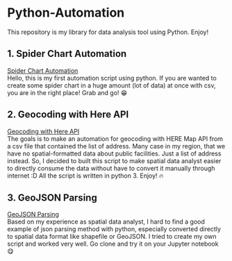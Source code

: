# Python-Automation
This repository is my library for data analysis tool using Python. Enjoy!


## 1. Spider Chart Automation

<a href="https://github.com/nooglersoon/Python-Automation/blob/main/spider_chart.py"> Spider Chart Automation </a>
<br>
Hello, this is my first automation script using python. If you are wanted to create some spider chart in a huge amount (lot of data) at once with csv, you are in the right place! Grab and go! 😁

## 2. Geocoding with Here API

<a href="https://github.com/nooglersoon/Python-Automation/blob/main/geocoding.py"> Geocoding with Here API </a>
<br>
The goals is to make an automation for geocoding with HERE Map API from a csv file that contained the list of address. Many case in my region, that we have no spatial-formatted data about public facilities. Just a list of address instead. So, I decided to built this script to make spatial data analyst easier to directly consume the data without have to convert it manually through internet :D
All the script is written in python 3. Enjoy! 🔥

## 3. GeoJSON Parsing

<a href="https://github.com/nooglersoon/Python-Automation/blob/main/geoJSON-Parsing.py"> GeoJSON Parsing </a>
<br>
Based on my experience as spatial data analyst, I hard to find a good example of json parsing method with python, especially converted directly to spatial data format like shapefile or GeoJSON. I tried to create my own script and worked very well. Go clone and try it on your Jupyter notebook 😋

